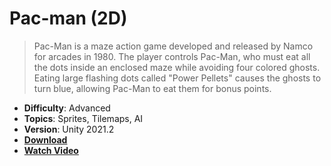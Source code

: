 # Pac-man (2D)

> Pac-Man is a maze action game developed and released by Namco for arcades in 1980. The player controls Pac-Man, who must eat all the dots inside an enclosed maze while avoiding four colored ghosts. Eating large flashing dots called "Power Pellets" causes the ghosts to turn blue, allowing Pac-Man to eat them for bonus points.

- **Difficulty**: Advanced
- **Topics**: Sprites, Tilemaps, AI
- **Version**: Unity 2021.2
- [**Download**](https://github.com/zigurous/unity-pacman-tutorial/archive/refs/heads/main.zip)
- [**Watch Video**](https://youtu.be/TKt_VlMn_aA)
